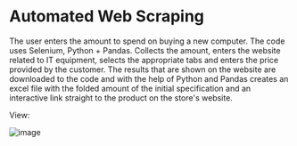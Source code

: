 # Automated Web Scraping
The user enters the amount to spend on buying a new computer. The code uses Selenium, Python + Pandas. Collects the amount, enters the website related to IT equipment, selects the appropriate tabs and enters the price provided by the customer. The results that are shown on the website are downloaded to the code and with the help of Python and Pandas creates an excel file with the folded amount of the initial specification and an interactive link straight to the product on the store's website.


View:


![image](https://user-images.githubusercontent.com/114942472/201528828-563bfbdc-b327-4e1d-9bc8-1f533b080928.png)


